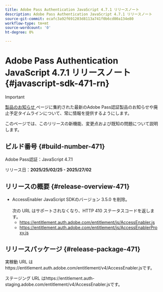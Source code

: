 ```yaml
---
title: Adobe Pass Authentication JavaScript 4.7.1 リリースノート
description: Adobe Pass Authentication JavaScript 4.7.1 リリースノート
source-git-commit: ecafc3a92f691203d8113a741f0b6cd00a134e80
workflow-type: tm+mt
source-wordcount: '0'
ht-degree: 0%

---
```


# Adobe Pass Authentication JavaScript 4.7.1 リリースノート {#javascript-sdk-471-rn}

>[!IMPORTANT]
>
> [ 製品のお知らせ ](/help/authentication/product-announcements.md) ページに集約された最新のAdobe Pass認証製品のお知らせや廃止予定タイムラインについて、常に情報を提供するようにします。

このページでは、このリリースの新機能、変更点および既知の問題について説明します。

## ビルド番号 {#build-number-471}

Adobe Pass認証：JavaScript 4.7.1

リリース日：**2025/25/02/25 - 2025/27/02**

## リリースの概要 {#release-overview-471}

* AccessEnabler JavaScript SDKのバージョン 3.5.0 を削除。
  <br/><br/>
次の URL はサポートされなくなり、HTTP 410 ステータスコードを返します。
   * https://entitlement.auth.adobe.com/entitlement/js/AccessEnabler.js
   * https://entitlement.auth.adobe.com/entitlement/js/AccessEnablerProxy.js

## リリースパッケージ {#release-package-471}

実稼動 URL はhttps://entitlement.auth.adobe.com/entitlement/v4/AccessEnabler.jsです。

ステージング URL はhttps://entitlement.auth-staging.adobe.com/entitlement/v4/AccessEnabler.jsです。
